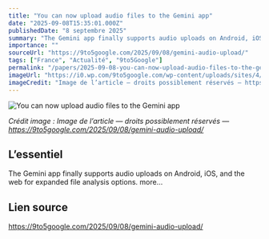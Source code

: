 ```yaml
---
title: "You can now upload audio files to the Gemini app"
date: "2025-09-08T15:35:01.000Z"
publishedDate: "8 septembre 2025"
summary: "The Gemini app finally supports audio uploads on Android, iOS, and the web for expanded file analysis options. more…"
importance: ""
sourceUrl: "https://9to5google.com/2025/09/08/gemini-audio-upload/"
tags: ["France", "Actualité", "9to5Google"]
permalink: "/papers/2025-09-08-you-can-now-upload-audio-files-to-the-gemini-app"
imageUrl: "https://i0.wp.com/9to5google.com/wp-content/uploads/sites/4/2025/08/pixel-10-pro-xl-review-20-gemini.jpg?resize=1200%2C628&quality=82&strip=all&ssl=1"
imageCredit: "Image de l’article — droits possiblement réservés — https://9to5google.com/2025/09/08/gemini-audio-upload/"
---
```


![You can now upload audio files to the Gemini app](https://i0.wp.com/9to5google.com/wp-content/uploads/sites/4/2025/08/pixel-10-pro-xl-review-20-gemini.jpg?resize=1200%2C628&quality=82&strip=all&ssl=1)

*Crédit image : Image de l’article — droits possiblement réservés — https://9to5google.com/2025/09/08/gemini-audio-upload/*

## L’essentiel

The Gemini app finally supports audio uploads on Android, iOS, and the web for expanded file analysis options. more…

## Lien source

https://9to5google.com/2025/09/08/gemini-audio-upload/
